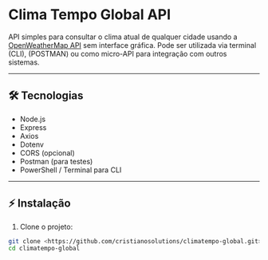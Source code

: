 # Clima Tempo Global API

API simples para consultar o clima atual de qualquer cidade usando a [OpenWeatherMap API](https://openweathermap.org/api) sem interface gráfica. Pode ser utilizada via terminal (CLI), (POSTMAN) ou como micro-API para integração com outros sistemas.

---

## 🛠️ Tecnologias

- Node.js
- Express
- Axios
- Dotenv
- CORS (opcional)
- Postman (para testes)
- PowerShell / Terminal para CLI

---

## ⚡ Instalação

1. Clone o projeto:
```bash
git clone <https://github.com/cristianosolutions/climatempo-global.git>
cd climatempo-global
